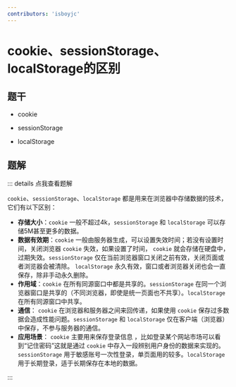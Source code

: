 ```yaml
---
contributors: 'isboyjc'
---
```


# cookie、sessionStorage、localStorage的区别


## 题干

- cookie

- sessionStorage

- localStorage



## 题解

::: details 点我查看题解

`cookie`、`sessionStorage`、`localStorage` 都是用来在浏览器中存储数据的技术，它们有以下区别：

- **存储大小**：`cookie` 一般不超过4k，`sessionStorage` 和 `localStorage` 可以存储5M甚至更多的数据。
- **数据有效期**：`cookie` 一般由服务器生成，可以设置失效时间；若没有设置时间，关闭浏览器 `cookie` 失效，如果设置了时间， `cookie` 就会存储在硬盘中，过期失效。`sessionStorage` 仅在当前浏览器窗口关闭之前有效，关闭页面或者浏览器会被清除。 `localStorage` 永久有效，窗口或者浏览器关闭也会一直保存，除非手动永久删除。
- **作用域**：`cookie` 在所有同源窗口中都是共享的。`sessionStorage` 在同一个浏览器窗口是共享的（不同浏览器，即使是统一页面也不共享）。`localStorage` 在所有同源窗口中共享。
- **通信**： `cookie` 在浏览器和服务器之间来回传递，如果使用 `cookie` 保存过多数据会造成性能问题。`sessionStorage` 和 `localStorage` 仅在客户端（浏览器）中保存，不参与服务器的通信。
- **应用场景**： `cookie` 主要用来保存登录信息 ，比如登录某个网站市场可以看到“记住密码”这就是通过 `cookie` 中存入一段辨别用户身份的数据来实现的。`sessionStorage` 用于敏感账号一次性登录，单页面用的较多。`localStorage` 用于长期登录，适于长期保存在本地的数据。

:::


